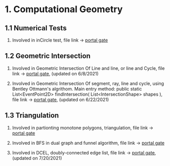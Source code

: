# 1. Computational Geometry

## 1.1 Numerical  Tests

1. Involved in inCircle test, file link -> [portal gate](https://github.com/fengkeyleaf/Algorithm/blob/main/ComputationalGeometry/InCircleTeset/myLibraries/util/geometry/tools/Cycles.java)

## 1.2 Geometric Intersection

1. Involved in Geometric Intersection Of Line and line, or line and Cycle, file link -> [portal gate](https://github.com/fengkeyleaf/Algorithm/blob/main/ComputationalGeometry/IntersectionOfLineOrCycle/myLibraries/util/geometry/tools/GeometricIntersection.java), (updated on 6/8/2021)

2. Involved in Geometric Intersection Of segment, ray, line and cycle, using Bentley Ottmann's algrithom. Main entry method: public static List<EventPoint2D\> findIntersection( List<IntersectionShape\> shapes ), file link -> [portal gate](https://github.com/fengkeyleaf/Algorithm/blob/main/ComputationalGeometry/BentleyOttmann/myLibraries/util/geometry/tools/GeometricIntersection.java), (updated on 6/22/2021)

## 1.3 Triangulation

1. Involved in partionting monotone polygons, triangulation, file link -> [portal gate](https://github.com/fengkeyleaf/Algorithm/blob/main/ComputationalGeometry/ApplicationOfTriangulation/myLibraries/util/geometry/tools/MonotonePolygons.java)

2. Involved in BFS in dual graph and funnel algorithm, file link -> [portal gate](https://github.com/fengkeyleaf/Algorithm/blob/main/ComputationalGeometry/ApplicationOfTriangulation/myLibraries/util/graph/tools/SingleShortestPath.java)

3. Involved in DCEL, doubly-connected edge list, file link -> [portal gate](https://github.com/fengkeyleaf/Algorithm/tree/main/ComputationalGeometry/ApplicationOfTriangulation/myLibraries/util/geometry/DCEL), (updated on 7/20/2021)
